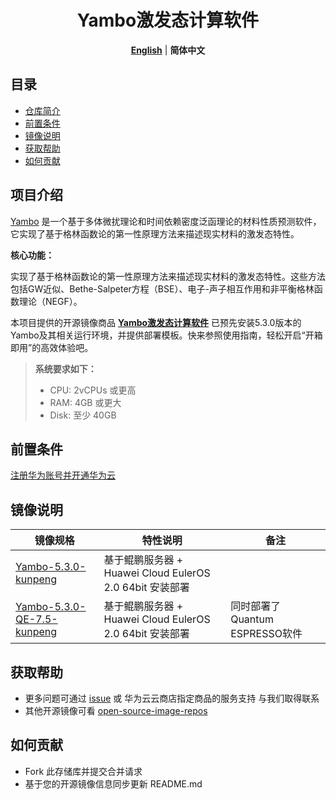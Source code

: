  <h1 align="center">Yambo激发态计算软件</h1>
 <p align="center">
    <a href="README.md"><strong>English</strong></a> | <strong>简体中文</strong>
 </p>

## 目录

- [仓库简介](#项目介绍)
- [前置条件](#前置条件)
- [镜像说明](#镜像说明)
- [获取帮助](#获取帮助)
- [如何贡献](#如何贡献)

## 项目介绍

[Yambo](https://github.com/yambo-code/yambo) 是一个基于多体微扰理论和时间依赖密度泛函理论的材料性质预测软件，它实现了基于格林函数论的第一性原理方法来描述现实材料的激发态特性。

**核心功能：**

实现了基于格林函数论的第一性原理方法来描述现实材料的激发态特性。这些方法包括GW近似、Bethe-Salpeter方程（BSE）、电子-声子相互作用和非平衡格林函数理论（NEGF）。

本项目提供的开源镜像商品 [**Yambo激发态计算软件**](https://marketplace.huaweicloud.com/hidden/contents/65afebbd-cb0f-47e8-978e-5a90c9747edf#productid=OFFI1169451101213282304) 已预先安装5.3.0版本的Yambo及其相关运行环境，并提供部署模板。快来参照使用指南，轻松开启“开箱即用”的高效体验吧。


> **系统要求如下：**
> - CPU: 2vCPUs 或更高
> - RAM: 4GB 或更大
> - Disk: 至少 40GB

## 前置条件
[注册华为账号并开通华为云](https://support.huaweicloud.com/usermanual-account/account_id_001.html)

## 镜像说明

| 镜像规格 | 特性说明 | 备注 |
|--------------------------------------------------------------------------------------------------------------| --- | --- |
| [Yambo-5.3.0-kunpeng](https://github.com/HuaweiCloudDeveloper/yambo-image/tree/Yambo-5.3.0-kunpeng) | 基于鲲鹏服务器 + Huawei Cloud EulerOS 2.0 64bit 安装部署 |  |
| [Yambo-5.3.0-QE-7.5-kunpeng](https://github.com/HuaweiCloudDeveloper/yambo-image/tree/Yambo-5.3.0-kunpeng) | 基于鲲鹏服务器 + Huawei Cloud EulerOS 2.0 64bit 安装部署 | 同时部署了Quantum ESPRESSO软件 |
## 获取帮助
- 更多问题可通过 [issue](https://github.com/HuaweiCloudDeveloper/yambo-image/issues) 或 华为云云商店指定商品的服务支持 与我们取得联系
- 其他开源镜像可看 [open-source-image-repos](https://github.com/HuaweiCloudDeveloper/open-source-image-repos)

## 如何贡献
- Fork 此存储库并提交合并请求
- 基于您的开源镜像信息同步更新 README.md
